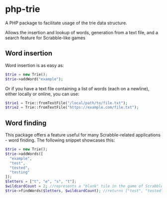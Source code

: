 # php-trie
A PHP package to facilitate usage of the trie data structure.

Allows the insertion and lookup of words, generation from a text file, and a search feature for Scrabble-like games

## Word insertion
Word insertion is as easy as:
```php
$trie = new Trie();
$trie->addWord("example");
```

Or if you have a text file containing a list of words (each on a newline), either locally or online, you can use:
```php
$trie1 = Trie::fromTextFile("/local/path/to/file.txt");
$trie2 = Trie::fromTextFile("https://example.com/file.txt");
```

## Word finding
This package offers a feature useful for many Scrabble-related applications - word finding. The following snippet showcases this:
```php
$trie = new Trie();
$trie->addWords([
  "example",
  "test",
  "tested",
  "testing"
]);
$letters = ["t", "e", "s", "t"];
$wildcardCount = 2; //represents a "blank" tile in the game of Scrabble
$trie->findWords($letters, $wildcardCount); //returns ["test", "tested"]
```
